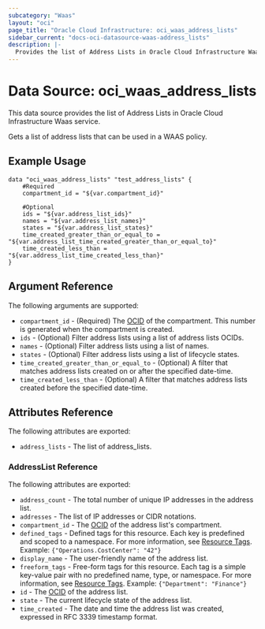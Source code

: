 ```yaml
---
subcategory: "Waas"
layout: "oci"
page_title: "Oracle Cloud Infrastructure: oci_waas_address_lists"
sidebar_current: "docs-oci-datasource-waas-address_lists"
description: |-
  Provides the list of Address Lists in Oracle Cloud Infrastructure Waas service
---
```


# Data Source: oci_waas_address_lists
This data source provides the list of Address Lists in Oracle Cloud Infrastructure Waas service.

Gets a list of address lists that can be used in a WAAS policy.

## Example Usage

```hcl
data "oci_waas_address_lists" "test_address_lists" {
	#Required
	compartment_id = "${var.compartment_id}"

	#Optional
	ids = "${var.address_list_ids}"
	names = "${var.address_list_names}"
	states = "${var.address_list_states}"
	time_created_greater_than_or_equal_to = "${var.address_list_time_created_greater_than_or_equal_to}"
	time_created_less_than = "${var.address_list_time_created_less_than}"
}
```

## Argument Reference

The following arguments are supported:

* `compartment_id` - (Required) The [OCID](https://docs.cloud.oracle.com/iaas/Content/General/Concepts/identifiers.htm) of the compartment. This number is generated when the compartment is created.
* `ids` - (Optional) Filter address lists using a list of address lists OCIDs.
* `names` - (Optional) Filter address lists using a list of names.
* `states` - (Optional) Filter address lists using a list of lifecycle states.
* `time_created_greater_than_or_equal_to` - (Optional) A filter that matches address lists created on or after the specified date-time.
* `time_created_less_than` - (Optional) A filter that matches address lists created before the specified date-time.


## Attributes Reference

The following attributes are exported:

* `address_lists` - The list of address_lists.

### AddressList Reference

The following attributes are exported:

* `address_count` - The total number of unique IP addresses in the address list.
* `addresses` - The list of IP addresses or CIDR notations.
* `compartment_id` - The [OCID](https://docs.cloud.oracle.com/iaas/Content/General/Concepts/identifiers.htm) of the address list's compartment.
* `defined_tags` - Defined tags for this resource. Each key is predefined and scoped to a namespace. For more information, see [Resource Tags](https://docs.cloud.oracle.com/iaas/Content/General/Concepts/resourcetags.htm).  Example: `{"Operations.CostCenter": "42"}` 
* `display_name` - The user-friendly name of the address list.
* `freeform_tags` - Free-form tags for this resource. Each tag is a simple key-value pair with no predefined name, type, or namespace. For more information, see [Resource Tags](https://docs.cloud.oracle.com/iaas/Content/General/Concepts/resourcetags.htm).  Example: `{"Department": "Finance"}` 
* `id` - The [OCID](https://docs.cloud.oracle.com/iaas/Content/General/Concepts/identifiers.htm) of the address list.
* `state` - The current lifecycle state of the address list.
* `time_created` - The date and time the address list was created, expressed in RFC 3339 timestamp format.


